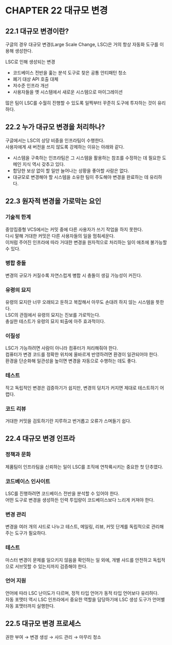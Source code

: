 # CHAPTER 22 대규모 변경

## 22.1 대규모 변경이란?

구글의 경우 대규모 변경(Large Scale Change, LSC)은 거의 항상 자동화 도구를 이용해 생성한다.  

LSC로 인해 생성되는 변경
- 코드베이스 전반을 훑는 분석 도구로 찾은 공통 안티패턴 청소
- 폐기 대상 API 호출 대체
- 저수준 인프라 개선
- 사용자들을 옛 시스템에서 새로운 시스템으로 마이그레이션

많은 팀이 LSC를 수월히 진행할 수 있도록 일찍부터 꾸준히 도구에 투자하는 것이 유리하다.

## 22.2 누가 대규모 변경을 처리하나?

구글에서는 LSC의 상당 비중을 인프라팀이 수행한다.  
사용자에게 새 버전을 쓰지 않도록 강제하는 이유는 아래와 같다.
- 시스템을 구축하는 인프라팀은 그 시스템을 활용하는 참조를 수정하는 데 필요한 도메인 지식 역시 갖추고 있다.
- 합당한 보상 없이 할 일만 늘어나는 상황을 좋아할 사람은 없다.
- 대규모로 변경해야 할 시스템을 소유한 팀이 주도해야 변경을 완료하는 데 유리하다.

## 22.3 원자적 변경을 가로막는 요인

### 기술적 한계

중앙집중형 VCS에서는 커밋 중에 다른 사용자가 쓰기 작업을 하지 못한다.  
다시 말해 거대한 커밋은 다른 사용자들의 일을 멈춰세운다.  
이처럼 주어진 인프라에 따라 거대한 변경을 원자적으로 처리하는 일이 애초에 불가능할 수 있다.  

### 병합 충돌

변경의 규모가 커질수록 자연스럽게 병합 시 충돌이 생길 가능성이 커진다.

### 유령의 묘지

유령의 묘지란 너무 오래되고 둔하고 복잡해서 아무도 손대려 하지 않는 시스템을 뜻한다.  
LSC의 관점에서 유령의 묘지는 진보를 가로막는다.  
충실한 테스트가 유령의 묘지 퇴출에 아주 효과적이다.

### 이질성

LSC가 가능하려면 사람이 아니라 컴퓨터가 처리해줘야 한다.  
컴퓨터가 변경 코드를 정확한 위치에 올바르게 반영하려면 환경이 일관되어야 한다.  
환경을 단순화해 일관성을 높이면 변경을 자동으로 수행하는 데도 좋다.

### 테스트

작고 독립적인 변경은 검증하기가 쉽지만, 변경의 덩치가 커지면 제대로 테스트하기 어렵다.

### 코드 리뷰

거대한 커밋을 검토하기란 지루하고 번거롭고 오류가 스며들기 쉽다.

## 22.4 대규모 변경 인프라

### 정책과 문화

제품팀이 인프라팀을 신뢰하는 일이 LSC를 조직에 연착륙시키는 중요한 첫 단추였다.

### 코드베이스 인사이트

LSC를 진행하려면 코드베이스 전반을 분석할 수 있어야 한다.  
어떤 도구로 변경을 생성하든 인력 투입량이 코드베이스보다 느리게 커져야 한다.

### 변경 관리

변경을 여러 개의 샤드로 나누고 테스트, 메일링, 리뷰, 커밋 단계를 독립적으로 관리해주는 도구가 필요하다.

### 테스트

마스터 변경이 문제를 일으키지 않음을 확인하는 일 외에, 개별 샤드를 안전하고 독립적으로 서브밋할 수 있는지까지 검증해야 한다.

### 언어 지원

언어에 따라 LSC 난이도가 다르며, 정적 타입 언어가 동적 타입 언어보다 유리하다.  
자동 포맷터 역시 LSC 인프라에서 중요한 역할을 담당하기에 LSC 생성 도구가 언어별 자동 포맷터까지 실행한다.

## 22.5 대규모 변경 프로세스

권한 부여 → 변경 생성 → 샤드 관리 → 마무리 청소
